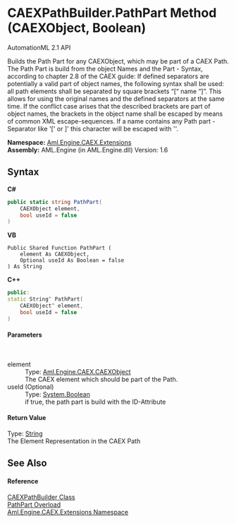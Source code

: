 # CAEXPathBuilder.PathPart Method (CAEXObject, Boolean)
AutomationML 2.1 API 

Builds the Path Part for any CAEXObject, which may be part of a CAEX Path. The Path Part is build from the object Names and the Part - Syntax, according to chapter 2.8 of the CAEX guide: If defined separators are potentially a valid part of object names, the following syntax shall be used: all path elements shall be separated by square brackets “[“ name “]”. This allows for using the original names and the defined separators at the same time. If the conflict case arises that the described brackets are part of object names, the brackets in the object name shall be escaped by means of common XML escape-sequences. If a name contains any Path part - Separator like '[' or ]' this character will be escaped with '\'.

**Namespace:**&nbsp;<a href="N_Aml_Engine_CAEX_Extensions">Aml.Engine.CAEX.Extensions</a><br />**Assembly:**&nbsp;AML.Engine (in AML.Engine.dll) Version: 1.6

## Syntax

**C#**<br />
``` C#
public static string PathPart(
	CAEXObject element,
	bool useId = false
)
```

**VB**<br />
``` VB
Public Shared Function PathPart ( 
	element As CAEXObject,
	Optional useId As Boolean = false
) As String
```

**C++**<br />
``` C++
public:
static String^ PathPart(
	CAEXObject^ element, 
	bool useId = false
)
```


#### Parameters
&nbsp;<dl><dt>element</dt><dd>Type: <a href="T_Aml_Engine_CAEX_CAEXObject">Aml.Engine.CAEX.CAEXObject</a><br />The CAEX element which should be part of the Path.</dd><dt>useId (Optional)</dt><dd>Type: <a href="https://docs.microsoft.com/dotnet/api/system.boolean" target="_parent" rel="noopener noreferrer">System.Boolean</a><br />if true, the path part is build with the ID-Attribute</dd></dl>

#### Return Value
Type: <a href="https://docs.microsoft.com/dotnet/api/system.string" target="_parent" rel="noopener noreferrer">String</a><br />The Element Representation in the CAEX Path

## See Also


#### Reference
<a href="T_Aml_Engine_CAEX_Extensions_CAEXPathBuilder">CAEXPathBuilder Class</a><br /><a href="Overload_Aml_Engine_CAEX_Extensions_CAEXPathBuilder_PathPart">PathPart Overload</a><br /><a href="N_Aml_Engine_CAEX_Extensions">Aml.Engine.CAEX.Extensions Namespace</a><br />